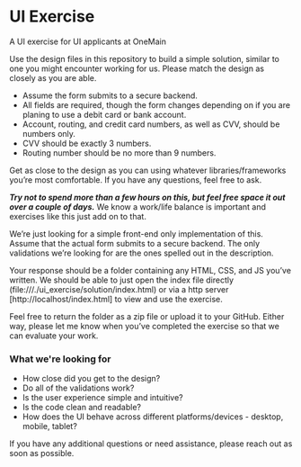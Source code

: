 # UI Exercise
A UI exercise for UI applicants at OneMain

Use the design files in this repository to build a simple solution, similar to one you might encounter working for us. Please match the design as closely as you are able.

- Assume the form submits to a secure backend. 
- All fields are required, though the form changes depending on if you are planing to use a debit card or bank account.
- Account, routing, and credit card numbers, as well as CVV, should be numbers only.
- CVV should be exactly 3 numbers.
- Routing number should be no more than 9 numbers.

Get as close to the design as you can using whatever libraries/frameworks you’re most comfortable.  If you have any questions, feel free to ask.

**_Try not to spend more than a few hours on this, but feel free space it out over a couple of days._** We know a work/life balance is important and exercises like this just add on to that.

We’re just looking for a simple front-end only implementation of this.  Assume that the actual form submits to a secure backend. The only validations we’re looking for are the ones spelled out in the description.

Your response should be a folder containing any HTML, CSS, and JS you’ve written.  We should be able to just open the index file directly (file:///./ui_exercise/solution/index.html) or via a http server [http://localhost/index.html] to view and use the exercise.

Feel free to return the folder as a zip file or upload it to your GitHub. Either way, please let me know when you’ve completed the exercise so that we can evaluate your work.

### What we're looking for
- How close did you get to the design?
- Do all of the validations work?
- Is the user experience simple and intuitive?
- Is the code clean and readable?
- How does the UI behave across different platforms/devices - desktop, mobile, tablet?

If you have any additional questions or need assistance, please reach out as soon as possible.
